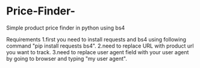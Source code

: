 # Price-Finder-
Simple product price finder in python using bs4

Requirements
1.first you need to install requests and bs4 using following command "pip install requests bs4".
2.need to replace URL with product url you want to track.
3.need to replace user agent field with your user agent by going to browser and typing "my user agent".
